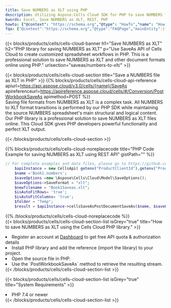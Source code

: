 ```yaml
---
title: Save NUMBERS as XLT using PHP 
description: Utilizing Aspose.Cells Cloud SDK for PHP to save NUMBERS format file as XLT format file. 
kwords: Excel, Save NUMBERS as XLT, REST, PHP
howto: {"@context": "https://schema.org","@type": "HowTo","name": "How to save NUMBERS as XLT using the Cells Cloud PHP library.","description": "How to save NUMBERS as XLT using the Cells Cloud PHP library.","image": {"@type": "ImageObject"},"url": "/php/saveas/numbers-to-xlt/","step": [{ "@type": "HowToStep","name": "How to save NUMBERS as XLT using the Cells Cloud PHP library. step 1", "image": {"@type": "ImageObject",},"url": "/php/saveas/numbers-to-xlt/","text": "Register an account at <a href='https://dashboard.aspose.cloud/'>Dashboard</a> to get free API quota & authorization details",},{ "@type": "HowToStep","name": "How to save NUMBERS as XLT using the Cells Cloud PHP library. step 1", "image": {"@type": "ImageObject",},"url": "/php/saveas/numbers-to-xlt/","text": "Install PHP library and add the reference (import the library) to your project.",},{ "@type": "HowToStep","name": "How to save NUMBERS as XLT using the Cells Cloud PHP library. step 1", "image": {"@type": "ImageObject",},"url": "/php/saveas/numbers-to-xlt/","text": "Open the source file in PHP.",},{ "@type": "HowToStep","name": "How to save NUMBERS as XLT using the Cells Cloud PHP library. step 1", "image": {"@type": "ImageObject",},"url": "/php/saveas/numbers-to-xlt/","text": "Use the `PostWorkbookSaveAs` method to retrieve the resulting stream.",}, ],"supply": {"@type": "HowToSupply","name": "document"},"tool": [{"@type": "HowToTool","name": "phpstorm, Visual Studio Code, Eclipse"},{"@type": "HowToTool","name": "Aspose Cells"}],"totalTime": "PT6M"}
fqa: {"@context":"https://schema.org","@type":"FAQPage","mainEntity":[{"@type":"Question","name":"Why save file as other formats file in C# using REST API?","acceptedAnswer":{"@type":"Answer","text":"Documents are encoded in many ways, and some files may be incompatible with the software you use. To open and read such files, just save them as appropriate file formats.<br/><ol><li>Install .NET SDK and add the reference (import the library) to your project.</li><li>Open the source file in C# using REST API.</li><li>Call the PostWorkbookSaveAsRequest() method, passing an output filename with required extension.</li><li>Get the result of save as a separate file.</li></ol>"}},{"@type":"Question","name":"What file formats can I save as with your C# library?","acceptedAnswer":{"@type":"Answer","text":"We support a variety of file formats for conversion using .NET library, including XLSX, Excel, xls , PDF, CSV, HTML, Markdown, XML, PNG, JPG, TIFF, Json, TXT and many more."}},{"@type":"Question","name":"What is the maximum allowed file size for conversion using this .NET library?","acceptedAnswer":{"@type":"Answer","text":"There are no file size limits for format conversions using .NET library."}}]}
---
```



{{< blocks/products/cells/cells-cloud-banner h1="Save NUMBERS as XLT" h2="PHP library for saving NUMBERS as XLT" p="Use SaveAs API of Cells Cloud to create customized spreadsheet workflows in PHP. This is a professional solution to save NUMBERS as XLT and other document formats online using PHP." urlsection="saveas/numbers-to-xlt/" >}}

{{< blocks/products/cells/cells-cloud-section  title="Save a NUMBERS file as XLT in PHP" >}}
{{% blocks/products/cells/cells-cloud-api-reference  apiurl=https://api.aspose.cloud/v3.0/cells/{name}/SaveAs  apireferenceurl=https://apireference.aspose.cloud/cells/#/Conversion/PostWorkbookSaveAs  apimethod=POST %}}
<br/>
Saving file formats from NUMBERS as XLT is a complex task. All NUMBERS to XLT format transitions is performed by our PHP SDK while maintaining the source NUMBERS spreadsheet's main structural and logical content. Our PHP library is a professional solution to save NUMBERS as XLT files online. This Cloud SDK gives PHP developers powerful functionality and perfect XLT output.

{{< /blocks/products/cells/cells-cloud-section >}}

{{% blocks/products/cells/cells-cloud-noreplacecode title="PHP Code Example for saving NUMBERS as XLT using REST API" gistPath="" %}}
  
```php
// For complete examples and data files, please go to https://github.com/aspose-cells-cloud/aspose-cells-cloud-php/
    $apiInstance = new CellsApi( getenv("ProductClientId"),getenv("ProductClientSecret") );
    $name ='Book1.numbers';
    $saveOptions =new \Aspose\Cells\Cloud\Model\SaveOptions();
    $saveOptions->SaveFormat = "xlt";
    $newfilename = "Book1Saveas.xlt";
    $isAutoFitRows= 'true';
    $isAutoFitColumns= 'true';
    $folder = "Temp";
    $result = $apiInstance->cellsSaveAsPostDocumentSaveAs($name, $saveOptions, $newfilename,$isAutoFitRows, $isAutoFitColumns, $folder);
```
  
{{% /blocks/products/cells/cells-cloud-noreplacecode  %}}
<br/>
{{< blocks/products/cells/cells-cloud-section-list isGrey="true"  title="How to save NUMBERS as XLT using the Cells Cloud PHP library." >}}
<li>Register an account at <a href="https://dashboard.aspose.cloud/">Dashboard</a> to get free API quota & authorization details</li>
<li>Install PHP library and add the reference (import the library) to your project.</li>
<li>Open the source file in PHP.</li>
<li>Use the `PostWorkbookSaveAs` method to retrieve the resulting stream.</li>
{{< /blocks/products/cells/cells-cloud-section-list >}}

{{< blocks/products/cells/cells-cloud-section-list isGrey="true"  title="System Requirements" >}}
<li>PHP 7.4 or newer</li>
{{< /blocks/products/cells/cells-cloud-section-list >}}

